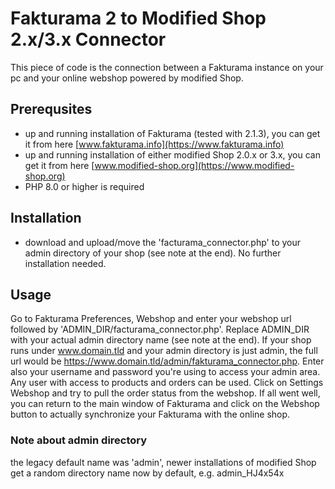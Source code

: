 
# Fakturama 2 to Modified Shop 2.x/3.x Connector

This piece of code is the connection between a Fakturama instance on your pc and your online webshop powered by modified Shop.

## Prerequsites

- up and running installation of Fakturama (tested with 2.1.3), you can get it from here [www.fakturama.info](https://www.fakturama.info)
- up and running installation of either modified Shop 2.0.x or 3.x, you can get it from here [www.modified-shop.org](https://www.modified-shop.org)
- PHP 8.0 or higher is required

## Installation

- download and upload/move the 'facturama_connector.php' to your admin directory of your shop (see note at the end). No further installation needed.

## Usage

Go to Fakturama Preferences, Webshop and enter your webshop url followed by 'ADMIN_DIR/facturama_connector.php'. Replace ADMIN_DIR with your actual admin directory name (see note at the end). If your shop runs under www.domain.tld and your admin directory is just admin, the full url would be https://www.domain.tld/admin/fakturama_connector.php.
Enter also your username and password you're using to access your admin area. Any user with access to products and orders can be used.
Click on Settings Webshop and try to pull the order status from the webshop. If all went well, you can return to the main window of Fakturama and click on the Webshop button to actually synchronize your Fakturama with the online shop.


### Note about admin directory

the legacy default name was 'admin', newer installations of modified Shop get a random directory name now by default, e.g. admin_HJ4x54x

